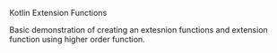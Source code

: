 Kotlin Extension Functions 

Basic demonstration of creating an extesnion functions and extension function using higher order function.
